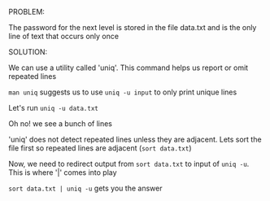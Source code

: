PROBLEM: 

The password for the next level is stored in the file data.txt and is the only line of text that occurs only once

SOLUTION: 

We can use a utility called 'uniq'. This command helps us report or omit repeated lines 

`man uniq` suggests us to use `uniq -u input` to only print unique lines

Let's run `uniq -u data.txt`

Oh no! we see a bunch of lines

'uniq' does not detect repeated lines unless they are adjacent. Lets sort the file first so repeated lines are adjacent (`sort data.txt`)

Now, we need to redirect output from `sort data.txt` to input of `uniq -u`. This is where '|' comes into play 

`sort data.txt | uniq -u` gets you the answer

